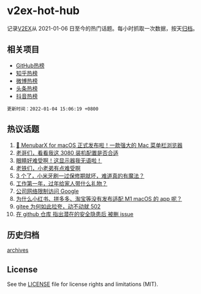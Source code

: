# v2ex-hot-hub

 记录[V2EX](https://www.v2ex.com/)从 2021-01-06 日至今的热门话题。每小时抓取一次数据，按天[归档](archives)。
 
 ## 相关项目

- [GitHub热榜](https://github.com/snaildev/github-hot-hub)
- [知乎热榜](https://github.com/snaildev/zhihu-hot-hub)
- [微博热榜](https://github.com/snaildev/weibo-hot-hub)
- [头条热榜](https://github.com/snaildev/toutiao-hot-hub)
- [抖音热榜](https://github.com/snaildev/douyin-hot-hub)


 `更新时间：2022-01-04 15:06:19 +0800`

## 热议话题

1. [🎉 MenubarX for macOS 正式发布啦！一款强大的 Mac 菜单栏浏览器](https://www.v2ex.com/t/825917)
1. [老哥们，看看我这 3080 装机配置是否合适](https://www.v2ex.com/t/825946)
1. [眼睛好难受啊！这显示器我无语啦！](https://www.v2ex.com/t/825919)
1. [老铁们，小老弟有点难受啊](https://www.v2ex.com/t/825942)
1. [3 个了，小米牙刷一过保修期就坏，难道真的有魔法？](https://www.v2ex.com/t/826025)
1. [工作第一年，过年给家人带什么礼物？](https://www.v2ex.com/t/826001)
1. [公司网络限制访问 Google](https://www.v2ex.com/t/825993)
1. [为什么小红书、拼多多、淘宝等没有发布适配 M1 macOS 的 app 呢？](https://www.v2ex.com/t/825915)
1. [gitee 为何如此拉夸，动不动就 502](https://www.v2ex.com/t/826002)
1. [在 github 仓库 指出潜在的安全隐患后 被删 issue](https://www.v2ex.com/t/825909)

## 历史归档

[archives](archives)

## License

See the [LICENSE](LICENSE) file for license rights and limitations (MIT).
